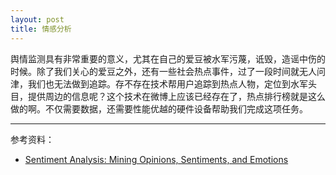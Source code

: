 ```yaml
---
layout: post
title: 情感分析
---
```

舆情监测具有非常重要的意义，尤其在自己的爱豆被水军污蔑，诋毁，造谣中伤的时候。除了我们关心的爱豆之外，还有一些社会热点事件，过了一段时间就无人问津，我们也无法做到追踪。存不存在技术帮用户追踪到热点人物，定位到水军头目，提供周边的信息呢？这个技术在微博上应该已经存在了，热点排行榜就是这么做的啊。不仅需要数据，还需要性能优越的硬件设备帮助我们完成这项任务。


---
参考资料：
- [Sentiment Analysis: Mining Opinions, Sentiments, and Emotions](https://www.amazon.com/Sentiment-Analysis-Opinions-Sentiments-Emotions/dp/1107017890)
